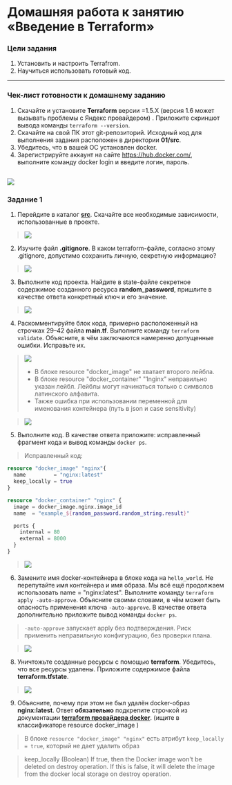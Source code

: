 # Домашняя работа к занятию «Введение в Terraform»

### Цели задания

1. Установить и настроить Terrafrom.
2. Научиться использовать готовый код.

------

### Чек-лист готовности к домашнему заданию

1. Скачайте и установите **Terraform** версии =1.5.Х (версия 1.6 может вызывать проблемы с Яндекс провайдером) . Приложите скриншот вывода команды ```terraform --version```.
2. Скачайте на свой ПК этот git-репозиторий. Исходный код для выполнения задания расположен в директории **01/src**.
3. Убедитесь, что в вашей ОС установлен docker.
4. Зарегистрируйте аккаунт на сайте <https://hub.docker.com/>, выполните команду docker login и введите логин, пароль.

![](.hw-01_images/terr_ver.png)
---

### Задание 1

1. Перейдите в каталог [**src**](https://github.com/netology-code/ter-homeworks/tree/main/01/src). Скачайте все необходимые зависимости, использованные в проекте.
> ![](image.png)
2. Изучите файл **.gitignore**. В каком terraform-файле, согласно этому .gitignore, допустимо сохранить личную, секретную информацию?
> ![](image-1.png)
3. Выполните код проекта. Найдите  в state-файле секретное содержимое созданного ресурса **random_password**, пришлите в качестве ответа конкретный ключ и его значение.
> ![](image-2.png)
4. Раскомментируйте блок кода, примерно расположенный на строчках 29–42 файла **main.tf**.
Выполните команду ```terraform validate```. Объясните, в чём заключаются намеренно допущенные ошибки. Исправьте их.
> ![](image-3.png)
> - В блоке resource "docker_image" не хватает второго лейбла.
> - В блоке resource "docker_container" "1nginx" неправильно указан лейбл. Лейблы могут начинаться только с символов латинского алфавита.
> - Также ошибка при использовании переменной для именования контейнера (путь в json и case sensitivity)

> ![](image-4.png)


5. Выполните код. В качестве ответа приложите: исправленный фрагмент кода и вывод команды ```docker ps```.

> Исправленный код:
```terraform
resource "docker_image" "nginx"{
  name         = "nginx:latest"
  keep_locally = true
}

resource "docker_container" "nginx" {
  image = docker_image.nginx.image_id
  name  = "example_${random_password.random_string.result}"

  ports {
    internal = 80
    external = 8000
  }
}
```
>![](image-5.png)

6. Замените имя docker-контейнера в блоке кода на ```hello_world```. Не перепутайте имя контейнера и имя образа. Мы всё ещё продолжаем использовать name = "nginx:latest". Выполните команду ```terraform apply -auto-approve```.
Объясните своими словами, в чём может быть опасность применения ключа  ```-auto-approve```. В качестве ответа дополнительно приложите вывод команды ```docker ps```.

> `-auto-approve` запускает apply без подтверждения. Риск применить неправильную конфигурацию, без проверки плана.

> ![](image-6.png)

8. Уничтожьте созданные ресурсы с помощью **terraform**. Убедитесь, что все ресурсы удалены. Приложите содержимое файла **terraform.tfstate**.

> ![](image-7.png)

9. Объясните, почему при этом не был удалён docker-образ **nginx:latest**. Ответ **обязательно** подкрепите строчкой из документации [**terraform провайдера docker**](https://docs.comcloud.xyz/providers/kreuzwerker/docker/latest/docs).  (ищите в классификаторе resource docker_image )

> В блоке `resource "docker_image" "nginx"` есть атрибут `keep_locally = true`, который не дает удалить образ

> keep_locally (Boolean) If true, then the Docker image won't be deleted on destroy operation. If this is false, it will delete the image from the docker local storage on destroy operation.